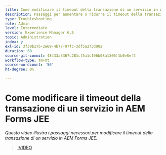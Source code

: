 ```yaml
---
title: Come modificare il timeout della transazione di un servizio in AEM Forms JEE
description: Passaggi per aumentare o ridurre il timeout della transazione di un servizio in AEM Forms JEE
type: Troubleshooting
role: Admin
level: Intermediate
version: Experience Manager 6.5
topic: Administration
index: y
exl-id: 3f30b17b-2e69-4b77-97fc-3df5a273d002
duration: 60
source-git-commit: 48433a5367c281cf5a1c106b08a1306f1b0e8ef4
workflow-type: tm+mt
source-wordcount: '56'
ht-degree: 0%

---
```


# Come modificare il timeout della transazione di un servizio in AEM Forms JEE

*Questo video illustra i passaggi necessari per modificare il timeout della transazione di un servizio in AEM Forms JEE.*

>[!VIDEO](https://video.tv.adobe.com/v/3436803?quality=12&learn=on&captions=ita)
